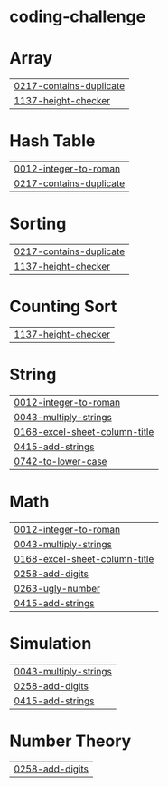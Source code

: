 # coding-challenge


# Array
|  |
| ------- |
| [0217-contains-duplicate](https://github.com/AdiDayat12/coding-challenge/tree/master/0217-contains-duplicate) |
| [1137-height-checker](https://github.com/AdiDayat12/coding-challenge/tree/master/1137-height-checker) |
# Hash Table
|  |
| ------- |
| [0012-integer-to-roman](https://github.com/AdiDayat12/coding-challenge/tree/master/0012-integer-to-roman) |
| [0217-contains-duplicate](https://github.com/AdiDayat12/coding-challenge/tree/master/0217-contains-duplicate) |
# Sorting
|  |
| ------- |
| [0217-contains-duplicate](https://github.com/AdiDayat12/coding-challenge/tree/master/0217-contains-duplicate) |
| [1137-height-checker](https://github.com/AdiDayat12/coding-challenge/tree/master/1137-height-checker) |
# Counting Sort
|  |
| ------- |
| [1137-height-checker](https://github.com/AdiDayat12/coding-challenge/tree/master/1137-height-checker) |
# String
|  |
| ------- |
| [0012-integer-to-roman](https://github.com/AdiDayat12/coding-challenge/tree/master/0012-integer-to-roman) |
| [0043-multiply-strings](https://github.com/AdiDayat12/coding-challenge/tree/master/0043-multiply-strings) |
| [0168-excel-sheet-column-title](https://github.com/AdiDayat12/coding-challenge/tree/master/0168-excel-sheet-column-title) |
| [0415-add-strings](https://github.com/AdiDayat12/coding-challenge/tree/master/0415-add-strings) |
| [0742-to-lower-case](https://github.com/AdiDayat12/coding-challenge/tree/master/0742-to-lower-case) |
# Math
|  |
| ------- |
| [0012-integer-to-roman](https://github.com/AdiDayat12/coding-challenge/tree/master/0012-integer-to-roman) |
| [0043-multiply-strings](https://github.com/AdiDayat12/coding-challenge/tree/master/0043-multiply-strings) |
| [0168-excel-sheet-column-title](https://github.com/AdiDayat12/coding-challenge/tree/master/0168-excel-sheet-column-title) |
| [0258-add-digits](https://github.com/AdiDayat12/coding-challenge/tree/master/0258-add-digits) |
| [0263-ugly-number](https://github.com/AdiDayat12/coding-challenge/tree/master/0263-ugly-number) |
| [0415-add-strings](https://github.com/AdiDayat12/coding-challenge/tree/master/0415-add-strings) |
# Simulation
|  |
| ------- |
| [0043-multiply-strings](https://github.com/AdiDayat12/coding-challenge/tree/master/0043-multiply-strings) |
| [0258-add-digits](https://github.com/AdiDayat12/coding-challenge/tree/master/0258-add-digits) |
| [0415-add-strings](https://github.com/AdiDayat12/coding-challenge/tree/master/0415-add-strings) |
# Number Theory
|  |
| ------- |
| [0258-add-digits](https://github.com/AdiDayat12/coding-challenge/tree/master/0258-add-digits) |